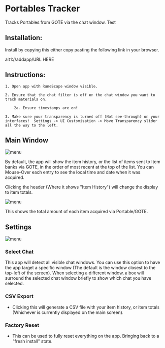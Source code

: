 # Portables Tracker

Tracks Portables from GOTE via the chat window. Test

## Installation:

Install by copying this either copy pasting the following link in your browser.

alt1://addapp/URL HERE

## Instructions:

    1. Open app with RuneScape window visible.

    2. Ensure that the chat filter is off on the chat window you want to track materials on.

        2a. Ensure timestamps are on!

    3. Make sure your transparency is turned off (Not see-through) on your interfaces!  Settings -> UI Customisation -> Move Transparency slider all the way to the left.

## Main Window

![menu](/readme-assets/ItemHistory.png)

By default, the app will show the item history, or the list of items sent to Item banks via GOTE, in the order of most recent at the top of the list. You can Mouse-Over each entry to see the local time and date when it was acquired.

Clicking the header (Where it shows "Item History") will change the display to item totals.

![menu](/readme-assets/ItemTotals.png)

This shows the total amount of each item acquired via Portable/GOTE.

## Settings

![menu](/readme-assets/menu.png)

### Select Chat

This app will detect all visible chat windows. You can use this option to have the app target a specific window (The default is the window closest to the top-left of the screen). When selecting a different window, a box will surround the selected chat window briefly to show which chat you have selected.

### CSV Export

- Clicking this will generate a CSV file with your item history, or item totals (Whichever is currently displayed on the main screen).

### Factory Reset

- This can be used to fully reset everything on the app. Bringing back to a "fresh install" state.
